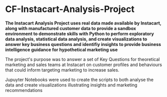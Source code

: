 # CF-Instacart-Analysis-Project
__The Instacart Analysis Project uses real data made available by Instacart, along with manufactured customer data to provide a sandbox environment to demonstrate skills with Python to perform exploratory data analysis, statistical data analysis, and create visualizations to answer key business questions and identifiy insights to provide business intelligence guidance for hypothetical marketing use__

The project's purpose was to answer a set of Key Questions for theoretical marketing and sales teams at Instacart on customer profiles and behaviours that could inform targeting marketing to increase sales.

Jupuyter Notebooks were used to create the scripts to both analyse the data and create visualizations illustrating insights and marketing recommendations
